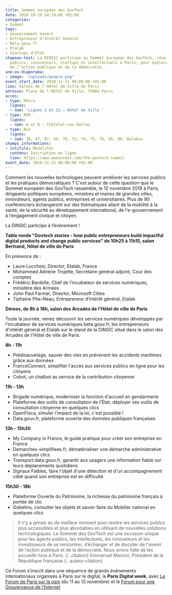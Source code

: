 ```yaml
---
title: Sommet européen des GovTech
date: 2018-10-19 14:18:00 +02:00
categories:
- Sommet
tags:
- Gouvernement ouvert
- Entrepreneur d'Intérêt Général
- Beta.gouv.fr
- Etalab
- Startups d'Etat
chapeau-text: La DINSIC participe au Sommet européen des GovTech, réunissant décideurs
  publics, innovateurs, startups et intellectuels à Paris, pour explorer le futur
  de l’action publique et de la démocratie.
une-ou-diaporama:
- image: "/uploads/people.png"
event_start_date: 2018-11-12 00:00:00 +01:00
lieu: Salons de l'Hôtel de Ville de Paris
adresse: Place de l'Hôtel de Ville, 75004 Paris
acces:
- type: Métro
  lignes:
  - nom: 'Lignes 1 et 11 – Hôtel de Ville '
- type: RER
  lignes:
  - nom: A et B – Châtelet-Les Halles
- type: Bus
  lignes:
  - nom: 38, 47, 67, 69, 70, 72, 74, 75, 76, 85, 96, Balabus
champs_informations:
- intitule: Modalités
  contenu: Inscription en ligne
  lien: https://www.weezevent.com/the-govtech-summit
event_date: 2018-11-22 00:00:00 +01:00
---
```


Comment les nouvelles technologies peuvent améliorer les services publics et les pratiques démocratiques ? C'est autour de cette question que le Sommet européen des GovTech rassemble, le 12 novembre 2018 à Paris, dirigeants politiques européens, ministres et maires de grandes villes, innovateurs, agents publics, entreprises et universitaires. Plus de 90 conférenciers échangeront sur des thématiques allant de la mobilité à la santé, de la sécurité au développement international, de l'e-gouvernement à l’engagement civique et citoyen.

La DINSIC participe à l’événement !


**Table ronde "Govtech stories - how public entrepreneurs build impactful digital products and change public services" de 10h25 à 11h15, salon Bertrand, Hôtel de ville de Paris**

En présence de : 

* Laure Lucchesi, Director, Etalab, France 
* Mohammed Adnène Trojette, Secrétaire général adjoint, Cour des comptes
* Frédéric Bardolle, Chef de l’incubateur de services numériques, ministère des Armées
* John Paul Farmer, Director, Microsoft Cities
* Tiphaine Phe-Neau, Entrepreneur d’intérêt général, Etalab


**Démos, de 8h à 18h, salon des Arcades de l'Hôtel de ville de Paris**

Toute la journée, venez découvrir les services numériques développés par l'incubateur de services numériques beta.gouv.fr, les entrepreneurs d'intérêt général et Etalab sur le stand de la DINSIC situé dans le salon des Arcades de l'Hôtel de ville de Paris.

**8h - 11h**
* Prédisauvetage, sauver des vies en prévenant les accidents maritimes grâce aux données
* FranceConnect, simplifier l'accès aux services publics en ligne pour les citoyens
* Cobot, un chatbot au service de la contribution citoyenne

**11h - 13h**
* Brigade numérique, moderniser la fonction d'accueil en gendarmerie
* Plateforme des outils de consultation de l'État, déployer ses outils de consultation citoyenne en quelques clics
* OpenFisca, simuler l'impact de la loi, c'est possible !
* Data.gouv.fr, plateforme ouverte des données publiques françaises

**13h - 15h30**
* My Company in France, le guide pratique pour créer son entreprise en France
* Demarches-simplifiees.fr, dématérialiser une démarche administrative en quelques clics
* Transport.data.gouv.fr, garantir aux usagers une information fiable sur leurs déplacements quotidiens
* Signaux Faibles, faire l'objet d'une détection et d'un accompagnement ciblé quand son entreprise est en difficulté

**15h30 - 18h** 
* Plateforme Ouverte du Patrimoine, la richesse du patrimoine français à portée de clic
* Gobelins, consulter les objets et savoir-faire du Mobilier national en quelques clics


> Il n’y a jamais eu de meilleur moment pour rendre les services publics plus accessibles et plus abordables en utilisant de nouvelles solutions technologiques. Le Sommet des GovTech est une occasion unique pour les agents publics, les intellectuels, les innovateurs et les investisseurs de se rencontrer, d’échanger et de discuter de l'avenir de l’action publique et de la démocratie. Nous avons hâte de les accueillir tous à Paris.
{: .citation}
> Emmanuel Macron, Président de la République française
{: .auteur-citation}

Ce Forum s’inscrit dans une séquence de grands événements internationaux organisés à Paris sur le digital, la **Paris Digital week**, avec [Le Forum de Paris sur la paix](/agenda/paris-digital-week/) (du 11 au 13 novembre) et le [Forum pour une Gouvernance de l’Internet](/agenda/forum-sur-la-gouvernance-de-linternet-pour-un-internet-de-la-confiance/)